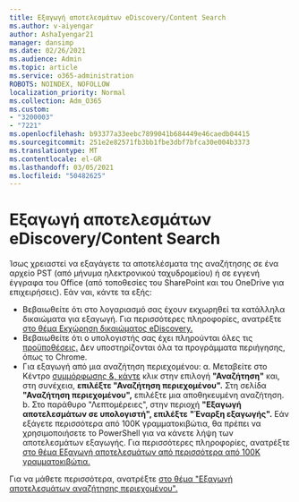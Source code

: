 ```yaml
---
title: Εξαγωγή αποτελεσμάτων eDiscovery/Content Search
ms.author: v-aiyengar
author: AshaIyengar21
manager: dansimp
ms.date: 02/26/2021
ms.audience: Admin
ms.topic: article
ms.service: o365-administration
ROBOTS: NOINDEX, NOFOLLOW
localization_priority: Normal
ms.collection: Adm_O365
ms.custom:
- "3200003"
- "7221"
ms.openlocfilehash: b93377a33eebc7899041b684449e46caedb04415
ms.sourcegitcommit: 251e2e82571fb3bb1fbe3dbf7bfca30e004b3373
ms.translationtype: MT
ms.contentlocale: el-GR
ms.lasthandoff: 03/05/2021
ms.locfileid: "50482625"
---
```

# <a name="export-ediscoverycontent-search-results"></a>Εξαγωγή αποτελεσμάτων eDiscovery/Content Search

Ίσως χρειαστεί να εξαγάγετε τα αποτελέσματα της αναζήτησης σε ένα αρχείο PST (από μήνυμα ηλεκτρονικού ταχυδρομείου) ή σε εγγενή έγγραφα του Office (από τοποθεσίες του SharePoint και του OneDrive για επιχειρήσεις). Εάν ναι, κάντε τα εξής:

- Βεβαιωθείτε ότι στο λογαριασμό σας έχουν εκχωρηθεί τα κατάλληλα δικαιώματα για εξαγωγή. Για περισσότερες πληροφορίες, ανατρέξτε [στο θέμα Εκχώρηση δικαιώματος eDiscovery.](https://go.microsoft.com/fwlink/?linkid=2102406)
- Βεβαιωθείτε ότι ο υπολογιστής σας έχει πληρούνται όλες τις [προϋποθέσεις.](https://docs.microsoft.com/office365/securitycompliance/export-search-results#before-you-begin) Δεν υποστηρίζονται όλα τα προγράμματα περιήγησης, όπως το Chrome.
- Για εξαγωγή από μια αναζήτηση περιεχομένου: α. Μεταβείτε στο Κέντρο [συμμόρφωσης &, κάντε](https://protection.office.com/contentsearch) κλικ στην επιλογή **"Αναζήτηση"** και, στη συνέχεια, **επιλέξτε "Αναζήτηση περιεχομένου".** Στη σελίδα **"Αναζήτηση περιεχομένου",** επιλέξτε μια αποθηκευμένη αναζήτηση.
    b. Στο παράθυρο "Λεπτομέρειες", στην περιοχή **"Εξαγωγή αποτελεσμάτων σε υπολογιστή", επιλέξτε** **"Έναρξη εξαγωγής".** Εάν εξάγετε περισσότερα από 100K γραμματοκιβώτια, θα πρέπει να χρησιμοποιήσετε το PowerShell για να κάνετε λήψη των αποτελεσμάτων εξαγωγής. Για περισσότερες πληροφορίες, ανατρέξτε [στο θέμα Εξαγωγή αποτελεσμάτων από περισσότερα από 100K γραμματοκιβώτια.](https://go.microsoft.com/fwlink/?linkid=2143861)

Για να μάθετε περισσότερα, ανατρέξτε [στο θέμα "Εξαγωγή αποτελεσμάτων αναζήτησης περιεχομένου".](https://go.microsoft.com/fwlink/?linkid=2102118)